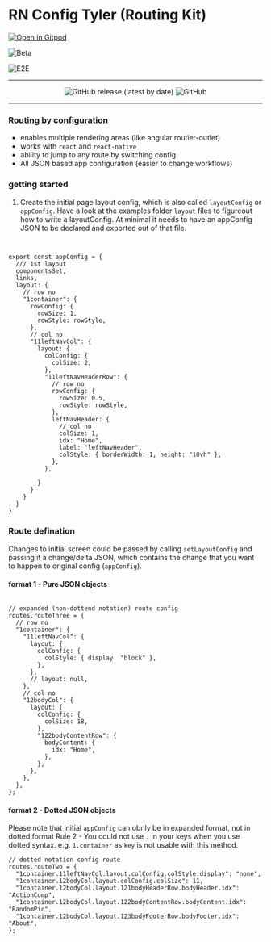 # RN Config Tyler (Routing Kit)

[![Open in Gitpod](https://gitpod.io/button/open-in-gitpod.svg)](https://gitpod.io/#https://github.com/applerdotxyz/rn-config-tyler)


![Beta](https://github.com/applerdotxyz/rn-config-tyler/workflows/Beta/badge.svg)

![E2E](https://github.com/applerdotxyz/rn-config-tyler/workflows/E2E/badge.svg)

--- 
<p align="center">
  
  <img alt="GitHub release (latest by date)" src="https://img.shields.io/github/v/release/applerdotxyz/rn-config-tyler">

  <img alt="GitHub" src="https://img.shields.io/github/license/applerdotxyz/rn-config-tyler">
</p>

---



### Routing by configuration
- enables multiple rendering areas (like angular routier-outlet)
- works with `react` and `react-native`
- ability to jump to any route by switching config
- All JSON based app configuration (easier to change workflows)

### getting started
1. Create the initial page layout config, which is also called `layoutConfig` or `appConfig`. Have a look at the examples folder `layout` files to figureout how to write a layoutConfig. At minimal it needs to have an appConfig JSON to be declared and exported out of that file.

```


export const appConfig = {
  /// 1st layout
  componentsSet,
  links,
  layout: {
    // row no
    "1container": {
      rowConfig: {
        rowSize: 1,
        rowStyle: rowStyle,
      },
      // col no
      "11leftNavCol": {
        layout: {
          colConfig: {
            colSize: 2,
          },
          "11leftNavHeaderRow": {
            // row no
            rowConfig: {
              rowSize: 0.5,
              rowStyle: rowStyle,
            },
            leftNavHeader: {
              // col no
              colSize: 1,
              idx: "Home",
              label: "leftNavHeader",
              colStyle: { borderWidth: 1, height: "10vh" },
            },
          },

        }
      }
    }
  }
}

```


### Route defination
Changes to initial screen could be passed by calling `setLayoutConfig` and passing it a change/delta JSON, which contains the change that you want to happen to original config (`appConfig`).
#### format 1 - Pure JSON objects
```

// expanded (non-dottend notation) route config
routes.routeThree = {
  // row no
  "1container": {
    "11leftNavCol": {
      layout: {
        colConfig: {
          colStyle: { display: "block" },
        },
      },
      // layout: null,
    },
    // col no
    "12bodyCol": {
      layout: {
        colConfig: {
          colSize: 18,
        },
        "122bodyContentRow": {
          bodyContent: {
            idx: "Home",
          },
        },
      },
    },
  },
};

```
#### format 2 - Dotted JSON objects

Please note that initial `appConfig` can obnly be in expanded format, not in dotted format
Rule 2 - You could not use `.` in your keys when you use dotted syntax. e.g. `1.container` as `key` is not usable with this method. 
```
// dotted notation config route
routes.routeTwo = {
  "1container.11leftNavCol.layout.colConfig.colStyle.display": "none",
  "1container.12bodyCol.layout.colConfig.colSize": 11,
  "1container.12bodyCol.layout.121bodyHeaderRow.bodyHeader.idx": "ActionComp",
  "1container.12bodyCol.layout.122bodyContentRow.bodyContent.idx": "RandomPic",
  "1container.12bodyCol.layout.123bodyFooterRow.bodyFooter.idx": "About",
};

```